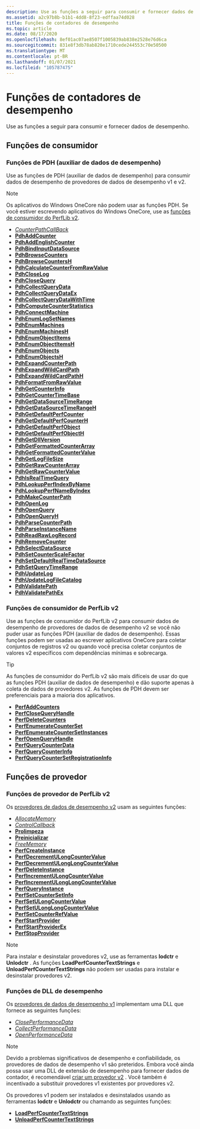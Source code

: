 ```yaml
---
description: Use as funções a seguir para consumir e fornecer dados de desempenho.
ms.assetid: a2c97b8b-b1b1-4dd8-8f23-edffaa74d028
title: Funções de contadores de desempenho
ms.topic: article
ms.date: 08/17/2020
ms.openlocfilehash: 8ef01ac07ae8507f1005839ab838e2528e76d6ca
ms.sourcegitcommit: 831e8f3db78ab820e1710cede244553c70e50500
ms.translationtype: MT
ms.contentlocale: pt-BR
ms.lasthandoff: 01/07/2021
ms.locfileid: "105787475"
---
```

# <a name="performance-counters-functions"></a>Funções de contadores de desempenho

Use as funções a seguir para consumir e fornecer dados de desempenho.

## <a name="consumer-functions"></a>Funções de consumidor

### <a name="performance-data-helper-pdh-functions"></a>Funções de PDH (auxiliar de dados de desempenho)

Use as funções de PDH (auxiliar de dados de desempenho) para consumir dados de desempenho de provedores de dados de desempenho v1 e v2.

> [!Note]
> Os aplicativos do Windows OneCore não podem usar as funções PDH. Se você estiver escrevendo aplicativos do Windows OneCore, use as [funções de consumidor do PerfLib v2](using-the-perflib-functions-to-consume-counter-data.md).

- [*CounterPathCallBack*](/windows/desktop/api/Pdh/nc-pdh-counterpathcallback)
- [**PdhAddCounter**](/windows/desktop/api/Pdh/nf-pdh-pdhaddcountera)
- [**PdhAddEnglishCounter**](/windows/desktop/api/Pdh/nf-pdh-pdhaddenglishcountera)
- [**PdhBindInputDataSource**](/windows/desktop/api/Pdh/nf-pdh-pdhbindinputdatasourcea)
- [**PdhBrowseCounters**](/windows/desktop/api/Pdh/nf-pdh-pdhbrowsecountersa)
- [**PdhBrowseCountersH**](/windows/desktop/api/Pdh/nf-pdh-pdhbrowsecountersha)
- [**PdhCalculateCounterFromRawValue**](/windows/desktop/api/Pdh/nf-pdh-pdhcalculatecounterfromrawvalue)
- [**PdhCloseLog**](/windows/desktop/api/Pdh/nf-pdh-pdhcloselog)
- [**PdhCloseQuery**](/windows/desktop/api/Pdh/nf-pdh-pdhclosequery)
- [**PdhCollectQueryData**](/windows/desktop/api/Pdh/nf-pdh-pdhcollectquerydata)
- [**PdhCollectQueryDataEx**](/windows/desktop/api/Pdh/nf-pdh-pdhcollectquerydataex)
- [**PdhCollectQueryDataWithTime**](/windows/desktop/api/Pdh/nf-pdh-pdhcollectquerydatawithtime)
- [**PdhComputeCounterStatistics**](/windows/desktop/api/Pdh/nf-pdh-pdhcomputecounterstatistics)
- [**PdhConnectMachine**](/windows/desktop/api/Pdh/nf-pdh-pdhconnectmachinea)
- [**PdhEnumLogSetNames**](/windows/desktop/api/Pdh/nf-pdh-pdhenumlogsetnamesa)
- [**PdhEnumMachines**](/windows/desktop/api/Pdh/nf-pdh-pdhenummachinesa)
- [**PdhEnumMachinesH**](/windows/desktop/api/Pdh/nf-pdh-pdhenummachinesha)
- [**PdhEnumObjectItems**](/windows/desktop/api/Pdh/nf-pdh-pdhenumobjectitemsa)
- [**PdhEnumObjectItemsH**](/windows/desktop/api/Pdh/nf-pdh-pdhenumobjectitemsha)
- [**PdhEnumObjects**](/windows/desktop/api/Pdh/nf-pdh-pdhenumobjectsa)
- [**PdhEnumObjectsH**](/windows/desktop/api/Pdh/nf-pdh-pdhenumobjectsha)
- [**PdhExpandCounterPath**](/windows/desktop/api/Pdh/nf-pdh-pdhexpandcounterpatha)
- [**PdhExpandWildCardPath**](/windows/desktop/api/Pdh/nf-pdh-pdhexpandwildcardpatha)
- [**PdhExpandWildCardPathH**](/windows/desktop/api/Pdh/nf-pdh-pdhexpandwildcardpathha)
- [**PdhFormatFromRawValue**](/windows/desktop/api/Pdh/nf-pdh-pdhformatfromrawvalue)
- [**PdhGetCounterInfo**](/windows/desktop/api/Pdh/nf-pdh-pdhgetcounterinfoa)
- [**PdhGetCounterTimeBase**](/windows/desktop/api/Pdh/nf-pdh-pdhgetcountertimebase)
- [**PdhGetDataSourceTimeRange**](/windows/desktop/api/Pdh/nf-pdh-pdhgetdatasourcetimerangea)
- [**PdhGetDataSourceTimeRangeH**](/windows/desktop/api/Pdh/nf-pdh-pdhgetdatasourcetimerangeh)
- [**PdhGetDefaultPerfCounter**](/windows/desktop/api/Pdh/nf-pdh-pdhgetdefaultperfcountera)
- [**PdhGetDefaultPerfCounterH**](/windows/desktop/api/Pdh/nf-pdh-pdhgetdefaultperfcounterha)
- [**PdhGetDefaultPerfObject**](/windows/desktop/api/Pdh/nf-pdh-pdhgetdefaultperfobjecta)
- [**PdhGetDefaultPerfObjectH**](/windows/desktop/api/Pdh/nf-pdh-pdhgetdefaultperfobjectha)
- [**PdhGetDllVersion**](/windows/desktop/api/Pdh/nf-pdh-pdhgetdllversion)
- [**PdhGetFormattedCounterArray**](/windows/desktop/api/Pdh/nf-pdh-pdhgetformattedcounterarraya)
- [**PdhGetFormattedCounterValue**](/windows/desktop/api/Pdh/nf-pdh-pdhgetformattedcountervalue)
- [**PdhGetLogFileSize**](/windows/desktop/api/Pdh/nf-pdh-pdhgetlogfilesize)
- [**PdhGetRawCounterArray**](/windows/desktop/api/Pdh/nf-pdh-pdhgetrawcounterarraya)
- [**PdhGetRawCounterValue**](/windows/desktop/api/Pdh/nf-pdh-pdhgetrawcountervalue)
- [**PdhIsRealTimeQuery**](/windows/desktop/api/Pdh/nf-pdh-pdhisrealtimequery)
- [**PdhLookupPerfIndexByName**](/windows/desktop/api/Pdh/nf-pdh-pdhlookupperfindexbynamea)
- [**PdhLookupPerfNameByIndex**](/windows/desktop/api/Pdh/nf-pdh-pdhlookupperfnamebyindexa)
- [**PdhMakeCounterPath**](/windows/desktop/api/Pdh/nf-pdh-pdhmakecounterpatha)
- [**PdhOpenLog**](/windows/desktop/api/Pdh/nf-pdh-pdhopenloga)
- [**PdhOpenQuery**](/windows/desktop/api/Pdh/nf-pdh-pdhopenquerya)
- [**PdhOpenQueryH**](/windows/desktop/api/Pdh/nf-pdh-pdhopenqueryh)
- [**PdhParseCounterPath**](/windows/desktop/api/Pdh/nf-pdh-pdhparsecounterpatha)
- [**PdhParseInstanceName**](/windows/desktop/api/Pdh/nf-pdh-pdhparseinstancenamea)
- [**PdhReadRawLogRecord**](/windows/desktop/api/Pdh/nf-pdh-pdhreadrawlogrecord)
- [**PdhRemoveCounter**](/windows/desktop/api/Pdh/nf-pdh-pdhremovecounter)
- [**PdhSelectDataSource**](/windows/desktop/api/Pdh/nf-pdh-pdhselectdatasourcea)
- [**PdhSetCounterScaleFactor**](/windows/desktop/api/Pdh/nf-pdh-pdhsetcounterscalefactor)
- [**PdhSetDefaultRealTimeDataSource**](/windows/desktop/api/Pdh/nf-pdh-pdhsetdefaultrealtimedatasource)
- [**PdhSetQueryTimeRange**](/windows/desktop/api/Pdh/nf-pdh-pdhsetquerytimerange)
- [**PdhUpdateLog**](/windows/desktop/api/Pdh/nf-pdh-pdhupdateloga)
- [**PdhUpdateLogFileCatalog**](/windows/desktop/api/Pdh/nf-pdh-pdhupdatelogfilecatalog)
- [**PdhValidatePath**](/windows/desktop/api/Pdh/nf-pdh-pdhvalidatepatha)
- [**PdhValidatePathEx**](/windows/desktop/api/Pdh/nf-pdh-pdhvalidatepathexa)

### <a name="perflib-v2-consumer-functions"></a>Funções de consumidor de PerfLib v2

Use as funções de consumidor do PerfLib v2 para consumir dados de desempenho de provedores de dados de desempenho v2 se você não puder usar as funções PDH (auxiliar de dados de desempenho). Essas funções podem ser usadas ao escrever aplicativos OneCore para coletar conjuntos de registros v2 ou quando você precisa coletar conjuntos de valores v2 específicos com dependências mínimas e sobrecarga.

> [!TIP]
> As funções de consumidor do PerfLib v2 são mais difíceis de usar do que as funções PDH (auxiliar de dados de desempenho) e dão suporte apenas à coleta de dados de provedores v2. As funções de PDH devem ser preferenciais para a maioria dos aplicativos.

- [**PerfAddCounters**](/windows/desktop/api/Perflib/nf-perflib-perfaddcounters)
- [**PerfCloseQueryHandle**](/windows/desktop/api/Perflib/nf-perflib-perfclosequeryhandle)
- [**PerfDeleteCounters**](/windows/desktop/api/Perflib/nf-perflib-perfdeletecounters)
- [**PerfEnumerateCounterSet**](/windows/desktop/api/Perflib/nf-perflib-perfenumeratecounterset)
- [**PerfEnumerateCounterSetInstances**](/windows/desktop/api/Perflib/nf-perflib-perfenumeratecountersetinstances)
- [**PerfOpenQueryHandle**](/windows/desktop/api/Perflib/nf-perflib-perfopenqueryhandle)
- [**PerfQueryCounterData**](/windows/desktop/api/Perflib/nf-perflib-perfquerycounterdata)
- [**PerfQueryCounterInfo**](/windows/desktop/api/Perflib/nf-perflib-perfquerycounterinfo)
- [**PerfQueryCounterSetRegistrationInfo**](/windows/desktop/api/Perflib/nf-perflib-perfquerycountersetregistrationinfo)

## <a name="provider-functions"></a>Funções de provedor

### <a name="perflib-v2-provider-functions"></a>Funções de provedor de PerfLib v2

Os [provedores de dados de desempenho v2](providing-counter-data-using-version-2-0.md) usam as seguintes funções:

- [*AllocateMemory*](/windows/desktop/api/Perflib/nc-perflib-perf_mem_alloc)
- [*ControlCallback*](/windows/desktop/api/Perflib/nc-perflib-perflibrequest)
- [**Prolimpeza**](countercleanup.md)
- [**Preinicializar**](counterinitialize.md)
- [*FreeMemory*](/windows/desktop/api/Perflib/nc-perflib-perf_mem_free)
- [**PerfCreateInstance**](/windows/desktop/api/Perflib/nf-perflib-perfcreateinstance)
- [**PerfDecrementULongCounterValue**](/windows/desktop/api/Perflib/nf-perflib-perfdecrementulongcountervalue)
- [**PerfDecrementULongLongCounterValue**](/windows/desktop/api/Perflib/nf-perflib-perfdecrementulonglongcountervalue)
- [**PerfDeleteInstance**](/windows/desktop/api/Perflib/nf-perflib-perfdeleteinstance)
- [**PerfIncrementULongCounterValue**](/windows/desktop/api/Perflib/nf-perflib-perfincrementulongcountervalue)
- [**PerfIncrementULongLongCounterValue**](/windows/desktop/api/Perflib/nf-perflib-perfincrementulonglongcountervalue)
- [**PerfQueryInstance**](/windows/desktop/api/Perflib/nf-perflib-perfqueryinstance)
- [**PerfSetCounterSetInfo**](/windows/desktop/api/Perflib/nf-perflib-perfsetcountersetinfo)
- [**PerfSetULongCounterValue**](/windows/desktop/api/Perflib/nf-perflib-perfsetulongcountervalue)
- [**PerfSetULongLongCounterValue**](/windows/desktop/api/Perflib/nf-perflib-perfsetulonglongcountervalue)
- [**PerfSetCounterRefValue**](/windows/desktop/api/Perflib/nf-perflib-perfsetcounterrefvalue)
- [**PerfStartProvider**](/windows/desktop/api/Perflib/nf-perflib-perfstartprovider)
- [**PerfStartProviderEx**](/windows/desktop/api/Perflib/nf-perflib-perfstartproviderex)
- [**PerfStopProvider**](/windows/desktop/api/Perflib/nf-perflib-perfstopprovider)

> [!Note]
> Para instalar e desinstalar provedores v2, use as ferramentas **lodctr** e **Unlodctr** . As funções **LoadPerfCounterTextStrings** e **UnloadPerfCounterTextStrings** não podem ser usadas para instalar e desinstalar provedores v2.

### <a name="performance-dll-functions"></a>Funções de DLL de desempenho

Os [provedores de dados de desempenho v1](providing-counter-data-using-a-performance-dll.md) implementam uma DLL que fornece as seguintes funções:

- [*ClosePerformanceData*](/windows/win32/api/winperf/nc-winperf-pm_close_proc)
- [*CollectPerformanceData*](/windows/win32/api/winperf/nc-winperf-pm_collect_proc)
- [*OpenPerformanceData*](/previous-versions/windows/desktop/legacy/aa372200(v=vs.85))

> [!Note]
> Devido a problemas significativos de desempenho e confiabilidade, os provedores de dados de desempenho v1 são preteridos. Embora você ainda possa usar uma DLL de extensão de desempenho para fornecer dados de contador, é recomendável [criar um provedor v2](providing-counter-data-using-version-2-0.md) . Você também é incentivado a substituir provedores v1 existentes por provedores v2.

Os provedores v1 podem ser instalados e desinstalados usando as ferramentas **lodctr** e **Unlodctr** ou chamando as seguintes funções:

- [**LoadPerfCounterTextStrings**](/windows/desktop/api/Loadperf/nf-loadperf-loadperfcountertextstringsa)
- [**UnloadPerfCounterTextStrings**](/windows/desktop/api/Loadperf/nf-loadperf-unloadperfcountertextstringsa)
